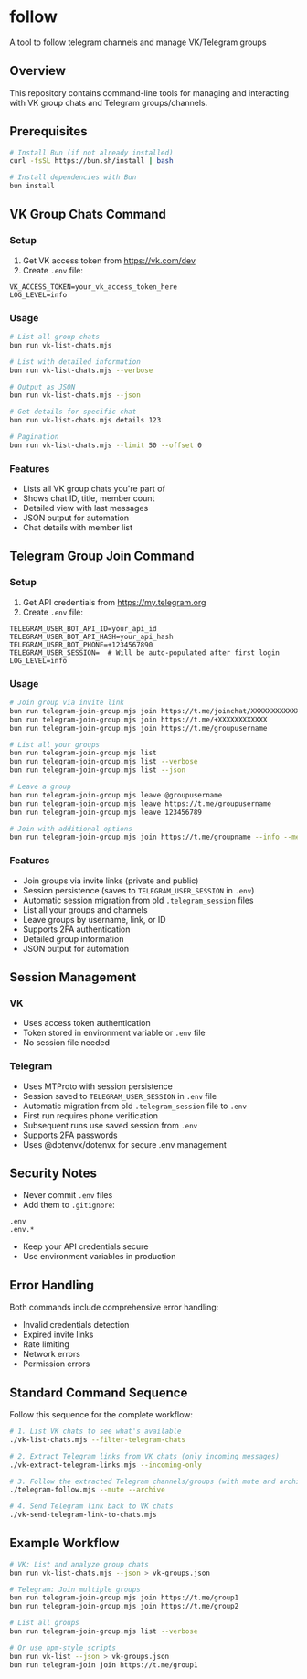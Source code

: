 # follow
A tool to follow telegram channels and manage VK/Telegram groups

## Overview
This repository contains command-line tools for managing and interacting with VK group chats and Telegram groups/channels.

## Prerequisites

```bash
# Install Bun (if not already installed)
curl -fsSL https://bun.sh/install | bash

# Install dependencies with Bun
bun install
```

## VK Group Chats Command

### Setup
1. Get VK access token from https://vk.com/dev
2. Create `.env` file:
```env
VK_ACCESS_TOKEN=your_vk_access_token_here
LOG_LEVEL=info
```

### Usage

```bash
# List all group chats
bun run vk-list-chats.mjs

# List with detailed information
bun run vk-list-chats.mjs --verbose

# Output as JSON
bun run vk-list-chats.mjs --json

# Get details for specific chat
bun run vk-list-chats.mjs details 123

# Pagination
bun run vk-list-chats.mjs --limit 50 --offset 0
```

### Features
- Lists all VK group chats you're part of
- Shows chat ID, title, member count
- Detailed view with last messages
- JSON output for automation
- Chat details with member list

## Telegram Group Join Command

### Setup
1. Get API credentials from https://my.telegram.org
2. Create `.env` file:
```env
TELEGRAM_USER_BOT_API_ID=your_api_id
TELEGRAM_USER_BOT_API_HASH=your_api_hash
TELEGRAM_USER_BOT_PHONE=+1234567890
TELEGRAM_USER_SESSION=  # Will be auto-populated after first login
LOG_LEVEL=info
```

### Usage

```bash
# Join group via invite link
bun run telegram-join-group.mjs join https://t.me/joinchat/XXXXXXXXXXXX
bun run telegram-join-group.mjs join https://t.me/+XXXXXXXXXXXX
bun run telegram-join-group.mjs join https://t.me/groupusername

# List all your groups
bun run telegram-join-group.mjs list
bun run telegram-join-group.mjs list --verbose
bun run telegram-join-group.mjs list --json

# Leave a group
bun run telegram-join-group.mjs leave @groupusername
bun run telegram-join-group.mjs leave https://t.me/groupusername
bun run telegram-join-group.mjs leave 123456789

# Join with additional options
bun run telegram-join-group.mjs join https://t.me/groupname --info --messages
```

### Features
- Join groups via invite links (private and public)
- Session persistence (saves to `TELEGRAM_USER_SESSION` in `.env`)
- Automatic session migration from old `.telegram_session` files
- List all your groups and channels
- Leave groups by username, link, or ID
- Supports 2FA authentication
- Detailed group information
- JSON output for automation

## Session Management

### VK
- Uses access token authentication
- Token stored in environment variable or `.env` file
- No session file needed

### Telegram
- Uses MTProto with session persistence
- Session saved to `TELEGRAM_USER_SESSION` in `.env` file
- Automatic migration from old `.telegram_session` file to `.env`
- First run requires phone verification
- Subsequent runs use saved session from `.env`
- Supports 2FA passwords
- Uses @dotenvx/dotenvx for secure .env management

## Security Notes
- Never commit `.env` files
- Add them to `.gitignore`:
```gitignore
.env
.env.*
```
- Keep your API credentials secure
- Use environment variables in production

## Error Handling
Both commands include comprehensive error handling:
- Invalid credentials detection
- Expired invite links
- Rate limiting
- Network errors
- Permission errors

## Standard Command Sequence

Follow this sequence for the complete workflow:

```bash
# 1. List VK chats to see what's available
./vk-list-chats.mjs --filter-telegram-chats

# 2. Extract Telegram links from VK chats (only incoming messages)
./vk-extract-telegram-links.mjs --incoming-only

# 3. Follow the extracted Telegram channels/groups (with mute and archive)
./telegram-follow.mjs --mute --archive

# 4. Send Telegram link back to VK chats
./vk-send-telegram-link-to-chats.mjs
```

## Example Workflow

```bash
# VK: List and analyze group chats
bun run vk-list-chats.mjs --json > vk-groups.json

# Telegram: Join multiple groups
bun run telegram-join-group.mjs join https://t.me/group1
bun run telegram-join-group.mjs join https://t.me/group2

# List all groups
bun run telegram-join-group.mjs list --verbose

# Or use npm-style scripts
bun run vk-list --json > vk-groups.json
bun run telegram-join join https://t.me/group1
```
